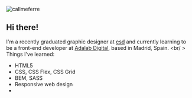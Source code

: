 ![callmeferre](https://i.imgur.com/2ZH1ist.png?1)

## Hi there!

I'm a recently graduated graphic designer at [esd](https://esdmadrid.es/) and currently learning 
to be a front-end developer at [Adalab Digital](https://adalab.es/), based in Madrid, Spain.
<br/ >
Things I've learned:
* HTML5
* CSS, CSS Flex, CSS Grid
* BEM, SASS
* Responsive web design
* 

